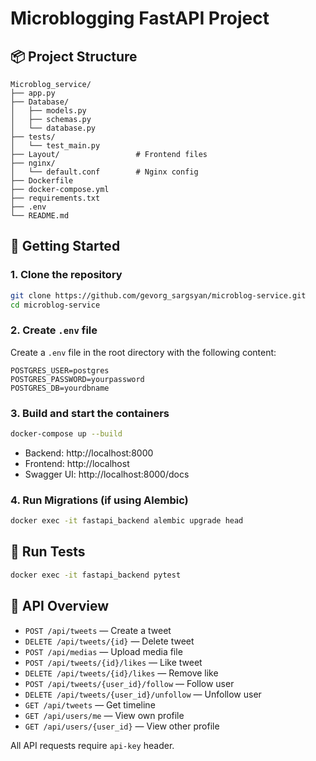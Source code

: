 # Microblogging FastAPI Project

## 📦 Project Structure
```
Microblog_service/
├── app.py
├── Database/
│   ├── models.py
│   ├── schemas.py
│   └── database.py
├── tests/
│   └── test_main.py
├── Layout/                 # Frontend files
├── nginx/
│   └── default.conf        # Nginx config
├── Dockerfile
├── docker-compose.yml
├── requirements.txt
├── .env
└── README.md
```

## 🚀 Getting Started
### 1. Clone the repository
```bash
git clone https://github.com/gevorg_sargsyan/microblog-service.git
cd microblog-service
```

### 2. Create `.env` file
Create a `.env` file in the root directory with the following content:
```env
POSTGRES_USER=postgres
POSTGRES_PASSWORD=yourpassword
POSTGRES_DB=yourdbname
```

### 3. Build and start the containers
```bash
docker-compose up --build
```

- Backend: http://localhost:8000
- Frontend: http://localhost
- Swagger UI: http://localhost:8000/docs

### 4. Run Migrations (if using Alembic)
```bash
docker exec -it fastapi_backend alembic upgrade head
```

## 🧪 Run Tests
```bash
docker exec -it fastapi_backend pytest
```

## 📂 API Overview
- `POST /api/tweets` — Create a tweet
- `DELETE /api/tweets/{id}` — Delete tweet
- `POST /api/medias` — Upload media file
- `POST /api/tweets/{id}/likes` — Like tweet
- `DELETE /api/tweets/{id}/likes` — Remove like
- `POST /api/tweets/{user_id}/follow` — Follow user
- `DELETE /api/tweets/{user_id}/unfollow` — Unfollow user
- `GET /api/tweets` — Get timeline
- `GET /api/users/me` — View own profile
- `GET /api/users/{user_id}` — View other profile

All API requests require `api-key` header.



